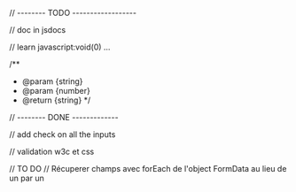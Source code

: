 // -------- TODO ------------------

// doc in jsdocs

// learn javascript:void(0) ...


/**
 * @param {string} 
 * @param {number} 
 * @return {string}
 */


// -------- DONE -------------

// add check on all the inputs

// validation w3c et css

// TO DO
// Récuperer champs avec forEach de l'object FormData au lieu de un par un
